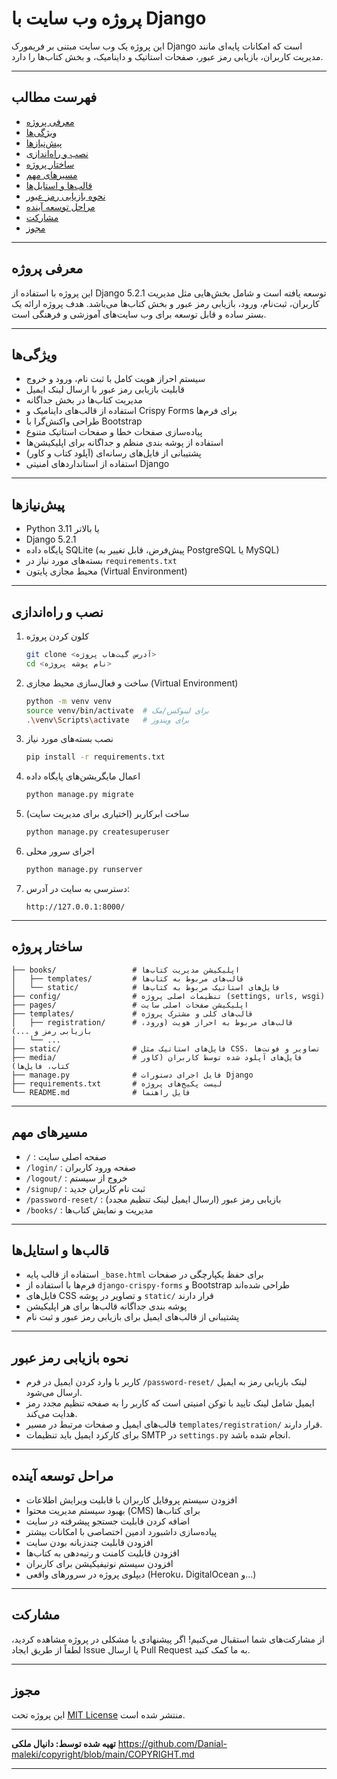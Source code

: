 
# پروژه وب سایت با Django

این پروژه یک وب سایت مبتنی بر فریمورک Django است که امکانات پایه‌ای مانند مدیریت کاربران، بازیابی رمز عبور، صفحات استاتیک و داینامیک، و بخش کتاب‌ها را دارد.

---

## فهرست مطالب

- [معرفی پروژه](#معرفی-پروژه)
- [ویژگی‌ها](#ویژگی‌ها)
- [پیش‌نیازها](#پیش‌نیازها)
- [نصب و راه‌اندازی](#نصب-و-راه‌اندازی)
- [ساختار پروژه](#ساختار-پروژه)
- [مسیرهای مهم](#مسیرهای-مهم)
- [قالب‌ها و استایل‌ها](#قالب‌ها-و-استایل‌ها)
- [نحوه بازیابی رمز عبور](#نحوه-بازیابی-رمز-عبور)
- [مراحل توسعه آینده](#مراحل-توسعه-آینده)
- [مشارکت](#مشارکت)
- [مجوز](#مجوز)

---

## معرفی پروژه

این پروژه با استفاده از Django 5.2.1 توسعه یافته است و شامل بخش‌هایی مثل مدیریت کاربران، ثبت‌نام، ورود، بازیابی رمز عبور و بخش کتاب‌ها می‌باشد. هدف پروژه ارائه یک بستر ساده و قابل توسعه برای وب سایت‌های آموزشی و فرهنگی است.

---

## ویژگی‌ها

- سیستم احراز هویت کامل با ثبت نام، ورود و خروج
- قابلیت بازیابی رمز عبور با ارسال لینک ایمیل
- مدیریت کتاب‌ها در بخش جداگانه
- استفاده از قالب‌های داینامیک و Crispy Forms برای فرم‌ها
- طراحی واکنش‌گرا با Bootstrap
- پیاده‌سازی صفحات خطا و صفحات استاتیک متنوع
- استفاده از پوشه بندی منظم و جداگانه برای اپلیکیشن‌ها
- پشتیبانی از فایل‌های رسانه‌ای (آپلود کتاب و کاور)
- استفاده از استانداردهای امنیتی Django

---

## پیش‌نیازها

- Python 3.11 یا بالاتر
- Django 5.2.1
- پایگاه داده SQLite (پیش‌فرض، قابل تغییر به PostgreSQL یا MySQL)
- بسته‌های مورد نیاز در `requirements.txt`
- محیط مجازی پایتون (Virtual Environment)

---

## نصب و راه‌اندازی

1. کلون کردن پروژه

   ```bash
   git clone <آدرس گیت‌هاب پروژه>
   cd <نام پوشه پروژه>
   ```

2. ساخت و فعال‌سازی محیط مجازی (Virtual Environment)

   ```bash
   python -m venv venv
   source venv/bin/activate  # برای لینوکس/مک
   .\venv\Scripts\activate   # برای ویندوز
   ```

3. نصب بسته‌های مورد نیاز

   ```bash
   pip install -r requirements.txt
   ```

4. اعمال مایگریشن‌های پایگاه داده

   ```bash
   python manage.py migrate
   ```

5. ساخت ابرکاربر (اختیاری برای مدیریت سایت)

   ```bash
   python manage.py createsuperuser
   ```

6. اجرای سرور محلی

   ```bash
   python manage.py runserver
   ```

7. دسترسی به سایت در آدرس:

   ```
   http://127.0.0.1:8000/
   ```

---

## ساختار پروژه

```
├── books/                 # اپلیکیشن مدیریت کتاب‌ها
│   ├── templates/         # قالب‌های مربوط به کتاب‌ها
│   └── static/            # فایل‌های استاتیک مربوط به کتاب‌ها
├── config/                # تنظیمات اصلی پروژه (settings, urls, wsgi)
├── pages/                 # اپلیکیشن صفحات اصلی سایت
├── templates/             # قالب‌های کلی و مشترک پروژه
│   ├── registration/      # قالب‌های مربوط به احراز هویت (ورود، بازیابی رمز و ...)
│   └── ...               
├── static/                # فایل‌های استاتیک مثل CSS، تصاویر و فونت‌ها
├── media/                 # فایل‌های آپلود شده توسط کاربران (کاور کتاب، فایل‌ها)
├── manage.py              # فایل اجرای دستورات Django
├── requirements.txt       # لیست پکیج‌های پروژه
└── README.md              # فایل راهنما
```

---

## مسیرهای مهم

- `/` : صفحه اصلی سایت
- `/login/` : صفحه ورود کاربران
- `/logout/` : خروج از سیستم
- `/signup/` : ثبت نام کاربران جدید
- `/password-reset/` : بازیابی رمز عبور (ارسال ایمیل لینک تنظیم مجدد)
- `/books/` : مدیریت و نمایش کتاب‌ها

---

## قالب‌ها و استایل‌ها

- استفاده از قالب پایه `_base.html` برای حفظ یکپارچگی در صفحات
- فرم‌ها با استفاده از `django-crispy-forms` و Bootstrap طراحی شده‌اند
- فایل‌های CSS و تصاویر در پوشه `static/` قرار دارند
- پوشه بندی جداگانه قالب‌ها برای هر اپلیکیشن
- پشتیبانی از قالب‌های ایمیل برای بازیابی رمز عبور و ثبت نام

---

## نحوه بازیابی رمز عبور

- کاربر با وارد کردن ایمیل در فرم `/password-reset/` لینک بازیابی رمز به ایمیل ارسال می‌شود.
- ایمیل شامل لینک تایید با توکن امنیتی است که کاربر را به صفحه تنظیم مجدد رمز هدایت می‌کند.
- قالب‌های ایمیل و صفحات مرتبط در مسیر `templates/registration/` قرار دارند.
- برای کارکرد ایمیل باید تنظیمات SMTP در `settings.py` انجام شده باشد.

---

## مراحل توسعه آینده

- افزودن سیستم پروفایل کاربران با قابلیت ویرایش اطلاعات
- بهبود سیستم مدیریت محتوا (CMS) برای کتاب‌ها
- اضافه کردن قابلیت جستجو پیشرفته در سایت
- پیاده‌سازی داشبورد ادمین اختصاصی با امکانات بیشتر
- افزودن قابلیت چندزبانه بودن سایت
- افزودن قابلیت کامنت و رتبه‌دهی به کتاب‌ها
- افزودن سیستم نوتیفیکیشن برای کاربران
- دیپلوی پروژه در سرورهای واقعی (Heroku، DigitalOcean و...)

---

## مشارکت

از مشارکت‌های شما استقبال می‌کنیم! اگر پیشنهادی یا مشکلی در پروژه مشاهده کردید، لطفاً از طریق ایجاد Issue یا ارسال Pull Request به ما کمک کنید.

---

## مجوز

این پروژه تحت [MIT License](https://opensource.org/licenses/MIT) منتشر شده است.

---

**تهیه شده توسط: دانیال ملکی**
https://github.com/Danial-maleki/copyright/blob/main/COPYRIGHT.md

---
